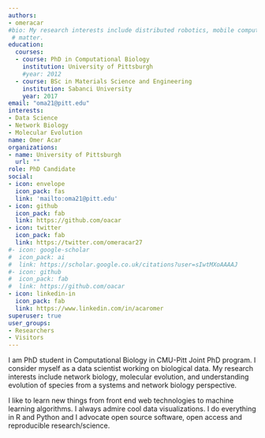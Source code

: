 ```yaml
---
authors:
- omeracar
#bio: My research interests include distributed robotics, mobile computing and programmable
 # matter.
education:
  courses:
  - course: PhD in Computational Biology
    institution: University of Pittsburgh
    #year: 2012
  - course: BSc in Materials Science and Engineering
    institution: Sabanci University
    year: 2017
email: "oma21@pitt.edu"
interests:
- Data Science
- Network Biology
- Molecular Evolution
name: Omer Acar
organizations:
- name: University of Pittsburgh
  url: ""
role: PhD Candidate
social:
- icon: envelope
  icon_pack: fas
  link: 'mailto:oma21@pitt.edu'
- icon: github
  icon_pack: fab
  link: https://github.com/oacar
- icon: twitter
  icon_pack: fab
  link: https://twitter.com/omeracar27
#- icon: google-scholar
#  icon_pack: ai
#  link: https://scholar.google.co.uk/citations?user=sIwtMXoAAAAJ
#- icon: github
#  icon_pack: fab
#  link: https://github.com/oacar
- icon: linkedin-in
  icon_pack: fab
  link: https://www.linkedin.com/in/acaromer
superuser: true
user_groups:
- Researchers
- Visitors
---
```


I am PhD student in Computational Biology in CMU-Pitt Joint PhD program. I consider myself as a data scientist working on biological data. My research interests include network biology, molecular evolution, and understanding evolution of species from a systems and network biology perspective. 

I like to learn new things from front end web technologies to machine learning algorithms. I always admire cool data visualizations. 
I do everything in R and Python and I advocate open source software, open access and reproducible research/science.
